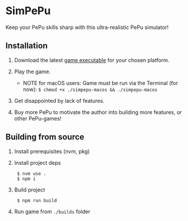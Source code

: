 # SimPePu

Keep your PePu skills sharp with this ultra-realistic PePu simulator!

## Installation

1. Download the latest [game executable](https://github.com/thykka/simpepu/releases/) for your chosen platform.

1. Play the game.
   - NOTE for macOS users: Game must be run via the Terminal (for now):
   ```$ chmod +x ./simpepu-macos && ./simpepu-macos```

1. Get disappointed by lack of features.

1. Buy more PePu to motivate the author into building more features, or other PePu-games!

## Building from source

1. Install prerequisites (nvm, pkg)

1. Install project deps

        $ nvm use .
        $ npm i

1. Build project

        $ npm run build

1. Run game from `./builds` folder
